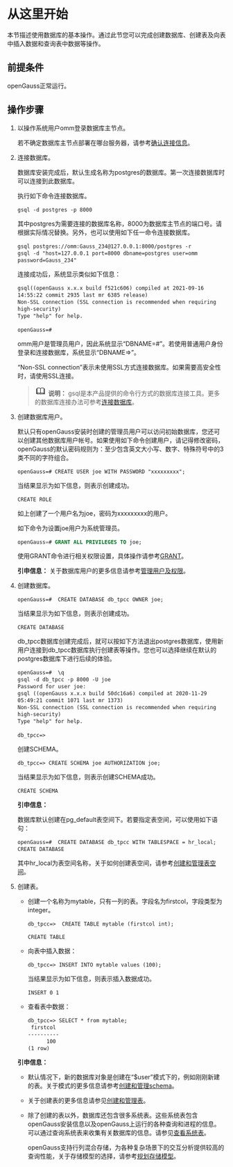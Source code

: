 # 从这里开始<a name="ZH-CN_TOPIC_0289900873"></a>

本节描述使用数据库的基本操作。通过此节您可以完成创建数据库、创建表及向表中插入数据和查询表中数据等操作。

## 前提条件<a name="zh-cn_topic_0283136717_zh-cn_topic_0237120268_zh-cn_topic_0065727379_section41248418165624"></a>

openGauss正常运行。

## 操作步骤<a name="zh-cn_topic_0283136717_zh-cn_topic_0237120268_zh-cn_topic_0065727379_section62139327164538"></a>

1.  以操作系统用户omm登录数据库主节点。

    若不确定数据库主节点部署在哪台服务器，请参考[确认连接信息](确认连接信息.md)。

2.  连接数据库。

    数据库安装完成后，默认生成名称为postgres的数据库。第一次连接数据库时可以连接到此数据库。

    执行如下命令连接数据库。

    ```
    gsql -d postgres -p 8000
    ```

    其中postgres为需要连接的数据库名称，8000为数据库主节点的端口号。请根据实际情况替换。另外，也可以使用如下任一命令连接数据库。

    ```
    gsql postgres://omm:Gauss_234@127.0.0.1:8000/postgres -r
    gsql -d "host=127.0.0.1 port=8000 dbname=postgres user=omm password=Gauss_234"
    ```

    连接成功后，系统显示类似如下信息：

    ```
    gsql((openGauss x.x.x build f521c606) compiled at 2021-09-16 14:55:22 commit 2935 last mr 6385 release)
    Non-SSL connection (SSL connection is recommended when requiring high-security)
    Type "help" for help.
    
    openGauss=# 
    ```

    omm用户是管理员用户，因此系统显示“DBNAME=\#”。若使用普通用户身份登录和连接数据库，系统显示“DBNAME=\>”。

    “Non-SSL connection”表示未使用SSL方式连接数据库。如果需要高安全性时，请使用SSL连接。

    >![](public_sys-resources/icon-note.png) **说明：** 
    >gsql是本产品提供的命令行方式的数据库连接工具。更多的数据库连接办法可参考[连接数据库](连接数据库.md)。

3. 创建数据库用户。

    默认只有openGauss安装时创建的管理员用户可以访问初始数据库，您还可以创建其他数据库用户帐号。如果使用如下命令创建用户，请记得修改密码，openGauss的默认密码规则为：至少包含英文大小写、数字、特殊符号中的3类不同的字符组合。

    ```
   openGauss=# CREATE USER joe WITH PASSWORD "xxxxxxxxx";
   ```

    当结果显示为如下信息，则表示创建成功。

   ```
   CREATE ROLE
   ```

    如上创建了一个用户名为joe，密码为xxxxxxxxx的用户。

    如下命令为设置joe用户为系统管理员。

    ```sql
    openGauss=# GRANT ALL PRIVILEGES TO joe;
    ```

    使用GRANT命令进行相关权限设置，具体操作请参考[GRANT](../SQLReference/GRANT.md)。

    **引申信息：** 关于数据库用户的更多信息请参考[管理用户及权限](../DatabaseAdministrationGuide/管理用户及权限.md)。


4.  创建数据库。

    ```
    openGauss=#  CREATE DATABASE db_tpcc OWNER joe;
    ```

    当结果显示为如下信息，则表示创建成功。

    ```
    CREATE DATABASE
    ```

    db\_tpcc数据库创建完成后，就可以按如下方法退出postgres数据库，使用新用户连接到db\_tpcc数据库执行创建表等操作。您也可以选择继续在默认的postgres数据库下进行后续的体验。

    ```
    openGauss=#  \q
    gsql -d db_tpcc -p 8000 -U joe
    Password for user joe:
    gsql ((openGauss x.x.x build 50dc16a6) compiled at 2020-11-29 05:49:21 commit 1071 last mr 1373)
    Non-SSL connection (SSL connection is recommended when requiring high-security)
    Type "help" for help.
     
    db_tpcc=> 
    ```

    创建SCHEMA。

    ```
    db_tpcc=> CREATE SCHEMA joe AUTHORIZATION joe;
    ```

    当结果显示为如下信息，则表示创建SCHEMA成功。

    ```
    CREATE SCHEMA
    ```

    **引申信息：**

    数据库默认创建在pg\_default表空间下。若要指定表空间，可以使用如下语句：

    ```
    openGauss=#  CREATE DATABASE db_tpcc WITH TABLESPACE = hr_local;
    CREATE DATABASE
    ```

    其中hr\_local为表空间名称，关于如何创建表空间，请参考[创建和管理表空间](../DatabaseAdministrationGuide/创建和管理表空间.md)。

5. 创建表。

   - 创建一个名称为mytable，只有一列的表。字段名为firstcol，字段类型为integer。

     ```
     db_tpcc=>  CREATE TABLE mytable (firstcol int);
     ```

     ```
     CREATE TABLE
     ```

   - 向表中插入数据：

     ```
     db_tpcc=> INSERT INTO mytable values (100);
     ```

        当结果显示为如下信息，则表示插入数据成功。

     ```
     INSERT 0 1
     ```

   - 查看表中数据：

     ```
     db_tpcc=> SELECT * from mytable;
      firstcol 
     ----------
           100
     (1 row)
     ```

   **引申信息：**

   -   默认情况下，新的数据库对象是创建在“$user”模式下的，例如刚刚新建的表。关于模式的更多信息请参考[创建和管理schema](../DatabaseAdministrationGuide/创建和管理schema.md)。
   -   关于创建表的更多信息请参见[创建和管理表](../DatabaseAdministrationGuide/创建和管理普通表.md)。
   -   除了创建的表以外，数据库还包含很多系统表。这些系统表包含openGauss安装信息以及openGauss上运行的各种查询和进程的信息。可以通过查询系统表来收集有关数据库的信息。请参见[查看系统表](../DatabaseReference/查看系统表.md)。

       openGauss支持行列混合存储，为各种复杂场景下的交互分析提供较高的查询性能，关于存储模型的选择，请参考[规划存储模型](../DeveloperGuide/规划存储模型.md)。

   




